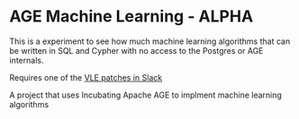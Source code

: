# AGE Machine Learning - ALPHA

This is a experiment to see how much machine learning algorithms that can be written in SQL and Cypher with no access to the Postgres or AGE internals.

Requires one of the [VLE patches in Slack](https://agensgraphsupport.slack.com/files/UVDCYSHNY/F02K1FCNH4P/0001-draft-fix-bug-for-vle-in-path.patch)

A project that uses Incubating Apache AGE to implment machine learning algorithms

